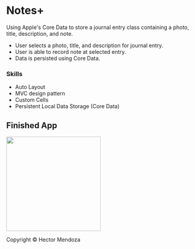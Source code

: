 # Notes+
Using Apple's Core Data to store a journal entry class containing a photo, title, description, and note.

- User selects a photo, title, and description for journal entry.
- User is able to record note at selected entry.
- Data is persisted using Core Data.

### Skills
* Auto Layout
* MVC design pattern
* Custom Cells
* Persistent Local Data Storage (Core Data)


## Finished App
<img src="notes.gif" width="250">

Copyright © Hector Mendoza
